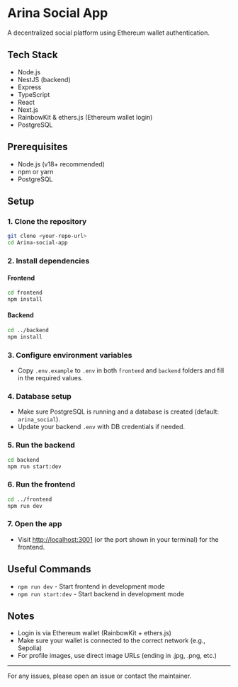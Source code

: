 # Arina Social App

A decentralized social platform using Ethereum wallet authentication.

## Tech Stack
- Node.js
- NestJS (backend)
- Express
- TypeScript
- React
- Next.js
- RainbowKit & ethers.js (Ethereum wallet login)
- PostgreSQL

## Prerequisites
- Node.js (v18+ recommended)
- npm or yarn
- PostgreSQL

## Setup

### 1. Clone the repository
```bash
git clone <your-repo-url>
cd Arina-social-app
```

### 2. Install dependencies
#### Frontend
```bash
cd frontend
npm install
```
#### Backend
```bash
cd ../backend
npm install
```

### 3. Configure environment variables
- Copy `.env.example` to `.env` in both `frontend` and `backend` folders and fill in the required values.

### 4. Database setup
- Make sure PostgreSQL is running and a database is created (default: `arina_social`).
- Update your backend `.env` with DB credentials if needed.

### 5. Run the backend
```bash
cd backend
npm run start:dev
```

### 6. Run the frontend
```bash
cd ../frontend
npm run dev
```

### 7. Open the app
- Visit [http://localhost:3001](http://localhost:3001) (or the port shown in your terminal) for the frontend.

## Useful Commands
- `npm run dev` - Start frontend in development mode
- `npm run start:dev` - Start backend in development mode

## Notes
- Login is via Ethereum wallet (RainbowKit + ethers.js)
- Make sure your wallet is connected to the correct network (e.g., Sepolia)
- For profile images, use direct image URLs (ending in .jpg, .png, etc.)

---

For any issues, please open an issue or contact the maintainer.
